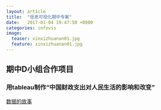 ```yaml
---
layout: article
title:  "信息可视化期中专案"
date:   2017-01-04 19:47:50 +0800
categories: infovis
image:
  teaser: xinxizhuanan01.jpg
  feature: xinxizhuanan01.jpg
---
```



## 期中D小组合作项目

### 用tableau制作“中国财政支出对人民生活的影响和改变”

[数据的故事](https://doraxxy.github.io/infovis/)